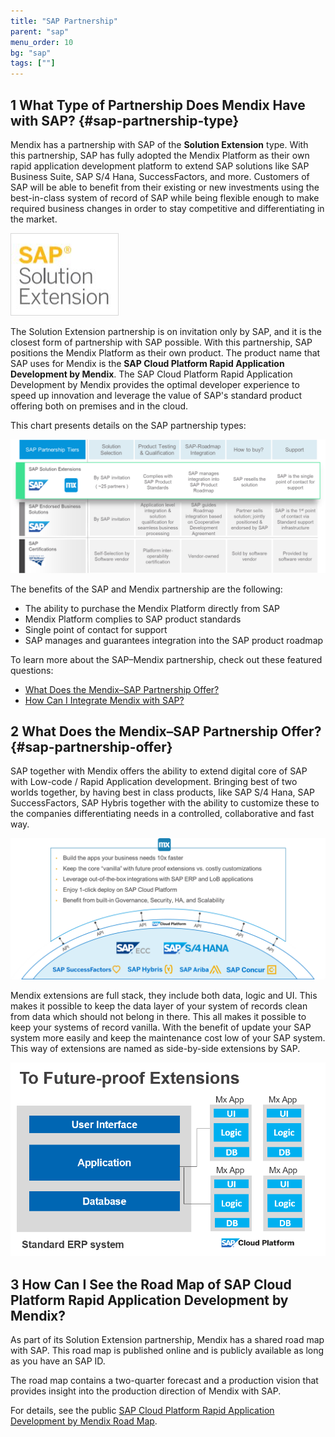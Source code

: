 ```yaml
---
title: "SAP Partnership"
parent: "sap"
menu_order: 10
bg: "sap"
tags: [""]
---
```


## 1 What Type of Partnership Does Mendix Have with SAP? {#sap-partnership-type}

Mendix has a partnership with SAP of the **Solution Extension** type. With this partnership, SAP has fully adopted the Mendix Platform as their own rapid application development platform to extend SAP solutions like SAP Business Suite, SAP S/4 Hana, SuccessFactors, and more. Customers of SAP will be able to benefit from their existing or new investments using the best-in-class system of record of SAP while being flexible enough to make required business changes in order to stay competitive and differentiating in the market.

![](attachments/sapsolutionextention.png)

The Solution Extension partnership is on invitation only by SAP, and it is the closest form of partnership with SAP possible. With this partnership, SAP positions the Mendix Platform as their own product. The product name that SAP uses for Mendix is the **SAP Cloud Platform Rapid Application Development by Mendix**. The SAP Cloud Platform Rapid Application Development by Mendix provides the optimal developer experience to speed up innovation and leverage the value of SAP's standard product offering both on premises and in the cloud.

This chart presents details on the SAP partnership types:

![](attachments/sappartnership.png)

The benefits of the SAP and Mendix partnership are the following:

* The ability to purchase the Mendix Platform directly from SAP
* Mendix Platform complies to SAP product standards
* Single point of contact for support
* SAP manages and guarantees integration into the SAP product roadmap

To learn more about the SAP–Mendix partnership, check out these featured questions:

* [What Does the Mendix–SAP Partnership Offer?](#sap-partnership-offer)
* [How Can I Integrate Mendix with SAP?](sap-integration#integrate)

## 2 What Does the Mendix–SAP Partnership Offer? {#sap-partnership-offer}

SAP together with Mendix offers the ability to extend digital core of SAP with Low-code / Rapid Application development. Bringing best of two worlds together, by having best in class products, like SAP S/4 Hana, SAP SuccessFactors, SAP Hybris together with the ability to customize these to the companies differentiating needs in a controlled, collaborative and fast way.

![](attachments/mx-sap-offering.png)

Mendix extensions are full stack, they include both data, logic and UI. This makes it possible to keep the data layer of your system of records clean from data which should not belong in there. This all makes it possible to keep your systems of record vanilla. With the benefit of update your SAP system more easily and keep the maintenance cost low of your SAP system. This way of extensions are named  as side-by-side extensions by SAP.

![](attachments/sap-future-proof-extentions.png)

## 3 How Can I See the Road Map of SAP Cloud Platform Rapid Application Development by Mendix?

As part of its Solution Extension partnership, Mendix has a shared road map with SAP. This road map is published online and is publicly available as long as you have an SAP ID.

The road map contains a two-quarter forecast and a production vision that provides insight into the production direction of Mendix with SAP.

For details, see the public [SAP Cloud Platform Rapid Application Development by Mendix Road Map](https://www.sap.com/products/roadmaps.html?sort=title_asc&search=mendix#pdf-asset=a07b68ed-fc7c-0010-87a3-c30de2ffd8ff&page=11).
